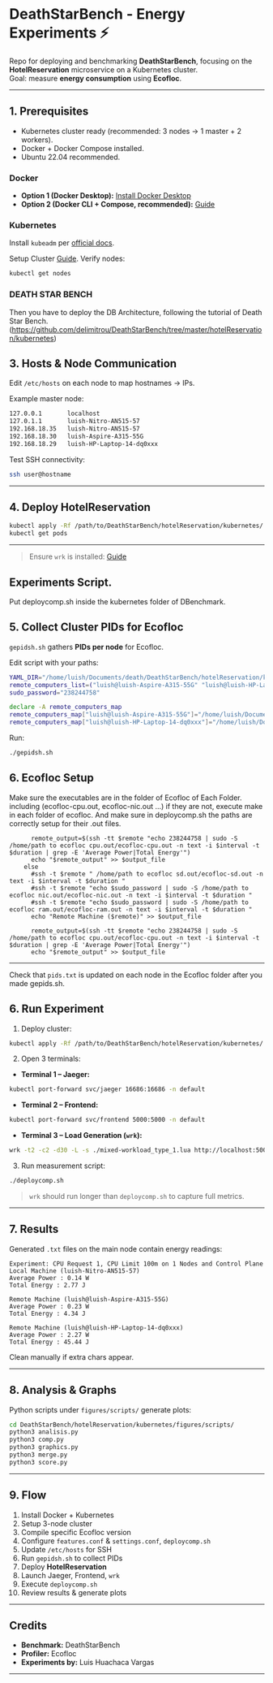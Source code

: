 
# DeathStarBench - Energy Experiments ⚡️

Repo for deploying and benchmarking **DeathStarBench**, focusing on the **HotelReservation** microservice on a Kubernetes cluster.  
Goal: measure **energy consumption** using **Ecofloc**.

---

## 1. Prerequisites

- Kubernetes cluster ready (recommended: 3 nodes → 1 master + 2 workers).
- Docker + Docker Compose installed.
- Ubuntu 22.04 recommended.

### Docker

- **Option 1 (Docker Desktop):** [Install Docker Desktop](https://docs.docker.com/desktop/setup/install/linux/ubuntu/)  
- **Option 2 (Docker CLI + Compose, recommended):** [Guide](https://www.digitalocean.com/community/tutorials/how-to-install-and-use-docker-compose-on-ubuntu-22-04)

### Kubernetes

Install `kubeadm` per [official docs](https://kubernetes.io/docs/setup/production-environment/tools/kubeadm/install-kubeadm).

Setup Cluster [Guide](https://medium.com/@kvihanga/how-to-set-up-a-kubernetes-cluster-on-ubuntu-22-04-lts-433548d9a7d0). 
Verify nodes:

```bash
kubectl get nodes
````


### DEATH STAR BENCH
Then you have to deploy the DB Architecture, following the tutorial of Death Star Bench.
(https://github.com/delimitrou/DeathStarBench/tree/master/hotelReservation/kubernetes)


## 3. Hosts & Node Communication

Edit `/etc/hosts` on each node to map hostnames → IPs.

Example master node:

```bash
127.0.0.1       localhost
127.0.1.1       luish-Nitro-AN515-57
192.168.18.35   luish-Nitro-AN515-57
192.168.18.30   luish-Aspire-A315-55G
192.168.18.29   luish-HP-Laptop-14-dq0xxx
```

Test SSH connectivity:

```bash
ssh user@hostname
```

---

## 4. Deploy HotelReservation

```bash
kubectl apply -Rf /path/to/DeathStarBench/hotelReservation/kubernetes/
kubectl get pods
```


---

> Ensure `wrk` is installed: [Guide](https://nitikagarw.medium.com/getting-started-with-wrk-and-wrk2-benchmarking-6e3cdc76555f)

## Experiments Script.
Put deploycomp.sh inside the kubernetes folder of DBenchmark.



## 5. Collect Cluster PIDs for Ecofloc

`gepidsh.sh` gathers **PIDs per node** for Ecofloc.

Edit script with your paths:

```bash
YAML_DIR="/home/luish/Documents/death/DeathStarBench/hotelReservation/kubernetes"
remote_computers_list=("luish@luish-Aspire-A315-55G" "luish@luish-HP-Laptop-14-dq0xxx")
sudo_password="238244758"

declare -A remote_computers_map
remote_computers_map["luish@luish-Aspire-A315-55G"]="/home/luish/Documents/p3/ecofloc"
remote_computers_map["luish@luish-HP-Laptop-14-dq0xxx"]="/home/luish/Documents/p3/ecofloc"
```

Run:

```bash
./gepidsh.sh
```

## 6. Ecofloc Setup

Make sure the executables are in the folder of Ecofloc of Each Folder. including (ecofloc-cpu.out, ecofloc-nic.out ...) if they are not, execute make in each folder of ecofloc. 
And make sure in deploycomp.sh the paths are correctly setup for their .out files.


```
      remote_output=$(ssh -tt $remote "echo 238244758 | sudo -S /home/path to ecofloc cpu.out/ecofloc-cpu.out -n text -i $interval -t $duration | grep -E 'Average Power|Total Energy'")
      echo "$remote_output" >> $output_file
    else
      #ssh -t $remote " /home/path to ecofloc sd.out/ecofloc-sd.out -n text -i $interval -t $duration "
      #ssh -t $remote "echo $sudo_password | sudo -S /home/path to ecofloc nic.out/ecofloc-nic.out -n text -i $interval -t $duration "
      #ssh -t $remote "echo $sudo_password | sudo -S /home/path to ecofloc ram.out/ecofloc-ram.out -n text -i $interval -t $duration "
      echo "Remote Machine ($remote)" >> $output_file

      remote_output=$(ssh -tt $remote "echo 238244758 | sudo -S /home/path to ecofloc cpu.out/ecofloc-cpu.out -n text -i $interval -t $duration | grep -E 'Average Power|Total Energy'") 
      echo "$remote_output" >> $output_file

```
---

Check that `pids.txt` is updated on each node in the Ecofloc folder after you made gepids.sh.



## 6. Run Experiment

1. Deploy cluster:

```bash
kubectl apply -Rf /path/to/DeathStarBench/hotelReservation/kubernetes/
```

2. Open 3 terminals:

* **Terminal 1 – Jaeger:**

```bash
kubectl port-forward svc/jaeger 16686:16686 -n default
```

* **Terminal 2 – Frontend:**

```bash
kubectl port-forward svc/frontend 5000:5000 -n default
```

* **Terminal 3 – Load Generation (`wrk`):**

```bash
wrk -t2 -c2 -d30 -L -s ./mixed-workload_type_1.lua http://localhost:5000 -R2
```

3. Run measurement script:

```bash
./deploycomp.sh
```

> `wrk` should run longer than `deploycomp.sh` to capture full metrics.

---

## 7. Results

Generated `.txt` files on the main node contain energy readings:

```
Experiment: CPU Request 1, CPU Limit 100m on 1 Nodes and Control Plane
Local Machine (luish-Nitro-AN515-57)
Average Power : 0.14 W
Total Energy : 2.77 J

Remote Machine (luish@luish-Aspire-A315-55G)
Average Power : 0.23 W
Total Energy : 4.34 J

Remote Machine (luish@luish-HP-Laptop-14-dq0xxx)
Average Power : 2.27 W
Total Energy : 45.44 J
```

Clean manually if extra chars appear.

---

## 8. Analysis & Graphs

Python scripts under `figures/scripts/` generate plots:

```bash
cd DeathStarBench/hotelReservation/kubernetes/figures/scripts/
python3 analisis.py
python3 comp.py
python3 graphics.py
python3 merge.py
python3 score.py
```

---

## 9. Flow

1. Install Docker + Kubernetes
2. Setup 3-node cluster
3. Compile specific Ecofloc version
4. Configure `features.conf` & `settings.conf`, `deploycomp.sh`
5. Update `/etc/hosts` for SSH
6. Run `gepidsh.sh` to collect PIDs
7. Deploy **HotelReservation**
8. Launch Jaeger, Frontend, `wrk`
9. Execute `deploycomp.sh`
10. Review results & generate plots

---

## Credits

* **Benchmark:** DeathStarBench
* **Profiler:** Ecofloc
* **Experiments by:** Luis Huachaca Vargas




---



